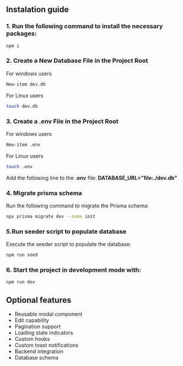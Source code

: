 ## Instalation guide

### 1. Run the following command to install the necessary packages:

```bash
npm i
```

### 2. Create a New Database File in the Project Root

For windows users

```bash
New-item dev.db
```

For Linux users

```bash
touch dev.db
```

### 3. Create a **.env** File in the Project Root

For windows users

```bash
New-item .env
```

For Linux users

```bash
touch .env
```

Add the following line to the **.env** file:
**DATABASE_URL="file:./dev.db"**

### 4. Migrate prisma schema

Run the following command to migrate the Prisma schema:

```bash
npx prisma migrate dev --name init
```

### 5.Run seeder script to populate database

Execute the seeder script to populate the database:

```bash
npm run seed
```

### 6. Start the project in development mode with:

```
npm run dev
```

## Optional features

- Reusable modal component
- Edit capability
- Pagination support
- Loading state indicators
- Custom hooks
- Custom toast notifications
- Backend integration
- Database schema
